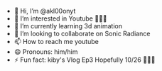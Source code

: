 - 👋 Hi, I’m @akl00onyt
- 👀 I’m interested in Youtube 👀👀👀
- 🌱 I’m currently learning 3d animation
- 💞️ I’m looking to collaborate on Sonic Radiance
- 📫 How to reach me youtube
- 😄 Pronouns: him/him
- ⚡ Fun fact: kiby's Vlog Ep3 Hopefully 10/26 👀👀👀

<!---
akl00onyt/akl00onyt is a ✨ special ✨ repository because its `README.md` (this file) appears on your GitHub profile.
You can click the Preview link to take a look at your changes.
--->
